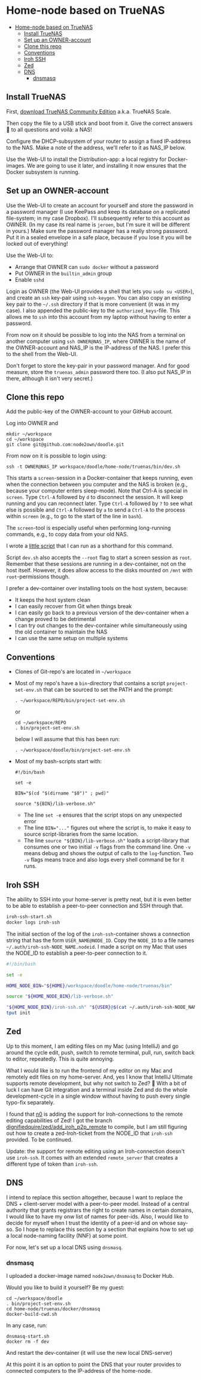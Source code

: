 # Home-node based on TrueNAS

<!-- TOC -->
* [Home-node based on TrueNAS](#home-node-based-on-truenas)
  * [Install TrueNAS](#install-truenas)
  * [Set up an OWNER-account](#set-up-an-owner-account)
  * [Clone this repo](#clone-this-repo)
  * [Conventions](#conventions)
  * [Iroh SSH](#iroh-ssh)
  * [Zed](#zed)
  * [DNS](#dns)
    * [dnsmasq](#dnsmasq)
<!-- TOC -->

## Install TrueNAS

First, [download TrueNAS Community Edition](https://www.truenas.com/truenas-community-edition/) a.k.a. TrueNAS Scale.

Then copy the file to a USB stick and boot from it. Give the correct answers :slightly_smiling_face: to all questions and voilà: a NAS!

Configure the DHCP-subsystem of your router to assign a fixed IP-address to the NAS. Make a note of the address, we'll refer to it as NAS_IP below.

Use the Web-UI to install the Distribution-app: a local registry for Docker-images. We are going to use it later, and installing it now ensures that the Docker subsystem is running.

## Set up an OWNER-account

Use the Web-UI to create an account for yourself and store the password in a password manager (I use KeePass and keep its database on a replicated file-system; in my case Dropbox). I'll subsequently refer to this account as OWNER. (In my case its real name is `jeroen`, but I'm sure it will be different in yours.) Make sure the password manager has a really strong password. Put it in a sealed envelope in a safe place, because if you lose it you will be locked out of everything!

Use the Web-UI to:
* Arrange that OWNER can `sudo docker` without a password
* Put OWNER in the `builtin_admin` group
* Enable `sshd`

Login as OWNER (the Web-UI provides a shell that lets you `sudo su <USER>`), and create an `ssh` key-pair using `ssh-keygen`. You can also copy an existing key pair to the `~/.ssh` directory if that is more convenient (it was in my case). I also appended the public-key to the `authorized_keys`-file. This allows me to `ssh` into this account from my laptop without having to enter a password.

From now on it should be possible to log into the NAS from a terminal on another computer using `ssh OWNER@NAS_IP`,
where OWNER is the name of the OWNER-account and NAS_IP is the IP-address of the NAS. I prefer this to the shell from the Web-UI.

Don't forget to store the key-pair in your password manager. And for good measure, store the `truenas_admin` password there too. (I also put NAS_IP in there, although it isn't very secret.)

## Clone this repo

Add the public-key of the OWNER-account to your GitHub account.

Log into OWNER and
```shell
mkdir ~/workspace
cd ~/workspace
git clone git@github.com:node2own/doodle.git
```

From now on it is possible to login using:
```shell
ssh -t OWNER@NAS_IP workspace/doodle/home-node/truenas/bin/dev.sh
```
This starts a `screen`-session in a Docker-container that keeps running, even when the connection between you computer and the NAS is broken (e.g., because your computer enters sleep-mode). Note that Ctrl-A is special in `screen`. Type `Ctrl-A` followed by `d` to disconnect the session. It will keep running and you can reconnect later. Type `Ctrl-A` followed by `?` to see what else is possible and `Ctrl-A` followed by `a` to send a `Ctrl-A` to the process within `screen` (e.g., to go to the start of the line in `bash`).

The `screen`-tool is especially useful when performing long-running commands, e.g., to copy data from your old NAS.

I wrote a [little script](https://github.com/jeroenvanmaanen/scripts/blob/master/miranda.sh) that I can run as a shorthand for this command.

Script `dev.sh` also accepts the `--root` flag to start a screen session as `root`. Remember that these sessions are running in a dev-container, not on the host itself. However, it does allow access to the disks mounted on `/mnt` with `root`-permissions though.

I prefer a dev-container over installing tools on the host system, because:

* It keeps the host system clean
* I can easily recover from Git when things break
* I can easily go back to a previous version of the dev-container when a change proved to be detrimental
* I can try out changes to the dev-container while simultaneously using the old container to maintain the NAS
* I can use the same setup on multiple systems

## Conventions

* Clones of Git-repo's are located in `~/workspace`
* Most of my repo's have a `bin`-directory that contains a script `project-set-env.sh` that can be sourced to set the PATH and the prompt:

      . ~/workspace/REPO/bin/project-set-env.sh

  or

      cd ~/workspace/REPO 
      . bin/project-set-env.sh

  below I will assume that this has been run:

      . ~/workspace/doodle/bin/project-set-env.sh

* Most of my bash-scripts start with:

      #!/bin/bash

      set -e

      BIN="$(cd "$(dirname "$0")" ; pwd)"

      source "${BIN}/lib-verbose.sh"

  * The line `set -e` ensures that the script stops on any unexpected error
  * The line `BIN="..."` figures out where the script is, to make it easy to source script-libraries from the same location.
  * The line `source "${BIN}/lib-verbose.sh"` loads a script-library that consumes one or two initial `-v` flags from the command line. One `-v` means debug and shows the output of calls to the `log`-function. Two `-v` flags means trace and also logs every shell command be for it runs.

## Iroh SSH

The ability to SSH into your home-server is pretty neat, but it is even better to be able to establish a peer-to-peer connection and SSH through that.

```bash
iroh-ssh-start.sh
docker logs iroh-ssh
```

The initial section of the log of the `iroh-ssh`-container shows a connection string that has the form `USER_NAME@NODE_ID`. Copy the `NODE_ID` to a file names `~/.auth/iroh-ssh-NODE_NAME.nodeid`. I made a script on my Mac that uses the NODE_ID to establish a peer-to-peer connection to it.

```bash
#!/bin/bash

set -e

HOME_NODE_BIN="${HOME}/workspace/doodle/home-node/truenas/bin"

source "${HOME_NODE_BIN}/lib-verbose.sh"

"${HOME_NODE_BIN}/iroh-ssh.sh" "${USER}@$(cat ~/.auth/iroh-ssh-NODE_NAME.nodeid)" "$@"
tput init
```

## Zed

Up to this moment, I am editing files on my Mac (using IntelliJ) and go around the cycle edit, push, switch to remote terminal, pull, run, switch back to editor, repeatedly. This is quite annoying.

What I would like is to run the frontend of my editor on my Mac and remotely edit files on my home-server. And, yes I know that IntelliJ Ultimate supports remote development, but why not switch to Zed? :slightly_smiling_face: With a bit of luck I can have Git integration and a terminal inside Zed and do the whole development-cycle in a single window without having to push every single typo-fix separately.

I found that [n0](https://n0.computer/) is adding the support for Iroh-connections to the remote editing capabilities of Zed! I got the branch [dignifiedquire/zed/add_iroh_p2p_remote](https://github.com/dignifiedquire/zed/tree/add_iroh_p2p_remote) to compile, but I am still figuring out how to create a zed-Iroh-ticket from the NODE_ID that `iroh-ssh` provided. To be continued.

Update: the support for remote editing using an Iroh-connection doesn't use `iroh-ssh`. It comes with an extended `remote_server` that creates a different type of token than `iroh-ssh`.

## DNS

I intend to replace this section altogether, because I want to replace the DNS + client-server model with a peer-to-peer model. Instead of a central authority that grants registrars the right to create names in certain domains, I would like to have my onw list of names for peer-ids. Also, I would like to decide for myself when I trust the identity of a peer-id and on whose say-so. So I hope to replace this section by a section that explains how to set up a local node-naming facility (NNF) at some point.

For now, let's set up a local DNS using `dnsmasq`.

### dnsmasq

I uploaded a docker-image named `node2own/dnsmasq` to Docker Hub.

Would you like to build it yourself? Be my guest:

```shell
cd ~/workspace/doodle
. bin/project-set-env.sh
cd home-node/truenas/docker/dnsmasq
docker-build-cwd.sh
```

In any case, run:

```shell
dnsmasq-start.sh
docker rm -f dev
```

And restart the dev-container (it will use the new local DNS-server)

At this point it is an option to point the DNS that your router provides to connected computers to the IP-address of the home-node.
